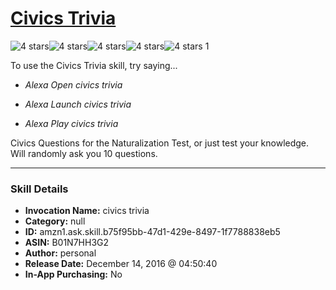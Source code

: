 # [Civics Trivia](http://alexa.amazon.com/#skills/amzn1.ask.skill.b75f95bb-47d1-429e-8497-1f7788838eb5)
![4 stars](../../images/ic_star_black_18dp_1x.png)![4 stars](../../images/ic_star_black_18dp_1x.png)![4 stars](../../images/ic_star_black_18dp_1x.png)![4 stars](../../images/ic_star_black_18dp_1x.png)![4 stars](../../images/ic_star_border_black_18dp_1x.png) 1

To use the Civics Trivia skill, try saying...

* *Alexa Open civics trivia*

* *Alexa Launch civics trivia*

* *Alexa Play civics trivia*

Civics Questions for the Naturalization Test, or just test your knowledge. Will randomly ask you 10 questions.

***

### Skill Details

* **Invocation Name:** civics trivia
* **Category:** null
* **ID:** amzn1.ask.skill.b75f95bb-47d1-429e-8497-1f7788838eb5
* **ASIN:** B01N7HH3G2
* **Author:** personal
* **Release Date:** December 14, 2016 @ 04:50:40
* **In-App Purchasing:** No
